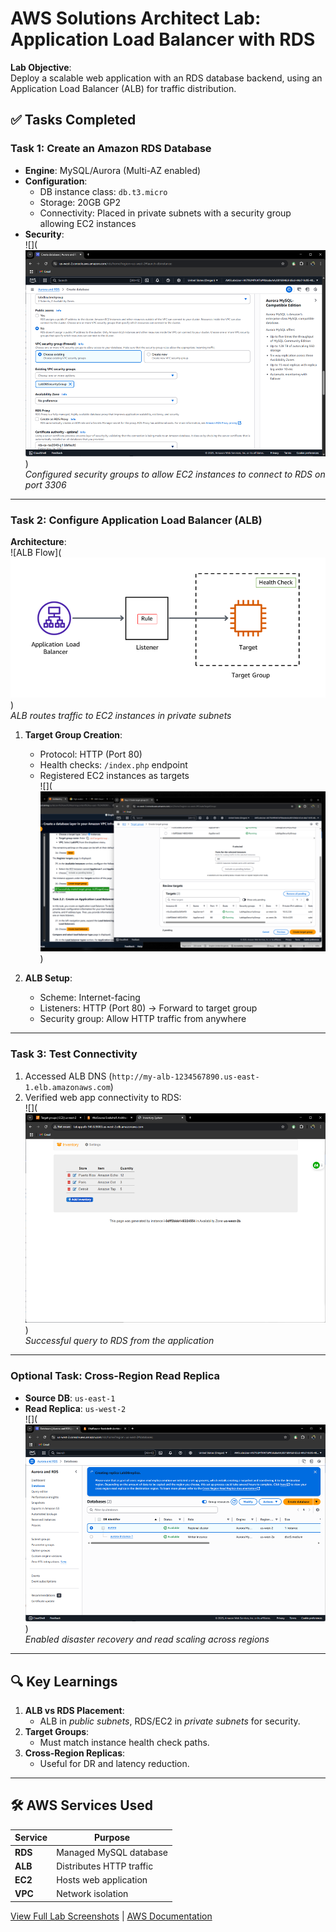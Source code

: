 # AWS Solutions Architect Lab: Application Load Balancer with RDS

**Lab Objective**:  
Deploy a scalable web application with an RDS database backend, using an Application Load Balancer (ALB) for traffic distribution.

## ✅ Tasks Completed

### Task 1: Create an Amazon RDS Database

- **Engine**: MySQL/Aurora (Multi-AZ enabled)
- **Configuration**:
  - DB instance class: `db.t3.micro`
  - Storage: 20GB GP2
  - Connectivity: Placed in private subnets with a security group allowing EC2 instances
- **Security**:  
  ![](![alt text](./Images/lab3/image.png))  
  _Configured security groups to allow EC2 instances to connect to RDS on port 3306_

---

### Task 2: Configure Application Load Balancer (ALB)

**Architecture**:  
![ALB Flow](![alt text](./Images/lab3/image-1.png))  
_ALB routes traffic to EC2 instances in private subnets_

1. **Target Group Creation**:

   - Protocol: HTTP (Port 80)
   - Health checks: `/index.php` endpoint
   - Registered EC2 instances as targets  
     ![](![alt text](./Images/lab3/image-2.png))

2. **ALB Setup**:
   - Scheme: Internet-facing
   - Listeners: HTTP (Port 80) → Forward to target group
   - Security group: Allow HTTP traffic from anywhere

---

### Task 3: Test Connectivity

1. Accessed ALB DNS (`http://my-alb-1234567890.us-east-1.elb.amazonaws.com`)
2. Verified web app connectivity to RDS:  
   ![](![alt text](./Images/lab3/image-3.png))  
   _Successful query to RDS from the application_

---

### Optional Task: Cross-Region Read Replica

- **Source DB**: `us-east-1`
- **Read Replica**: `us-west-2`  
  ![](![alt text](./Images/lab3/image-4.png))  
  _Enabled disaster recovery and read scaling across regions_

---

## 🔍 Key Learnings

1. **ALB vs RDS Placement**:
   - ALB in _public subnets_, RDS/EC2 in _private subnets_ for security.
2. **Target Groups**:
   - Must match instance health check paths.
3. **Cross-Region Replicas**:
   - Useful for DR and latency reduction.

---

## 🛠️ AWS Services Used

| Service | Purpose                  |
| ------- | ------------------------ |
| **RDS** | Managed MySQL database   |
| **ALB** | Distributes HTTP traffic |
| **EC2** | Hosts web application    |
| **VPC** | Network isolation        |

[View Full Lab Screenshots](./media/) | [AWS Documentation](https://docs.aws.amazon.com/)
